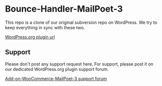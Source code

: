 # Bounce-Handler-MailPoet-3
This repo is a clone of our original subversion repo on WordPress. We try to keep everything in sync with these two.

[WordPress.org plugin url](https://wordpress.org/plugins/bounce-handler-mailpoet/)

## Support
Please don't post any support request here. For support, please post it on our dedicated WordPress.org plugin support forum. 

[Add-on-WooCommerce-MailPoet-3 support forum](https://wordpress.org/support/plugin/bounce-handler-mailpoet/)
